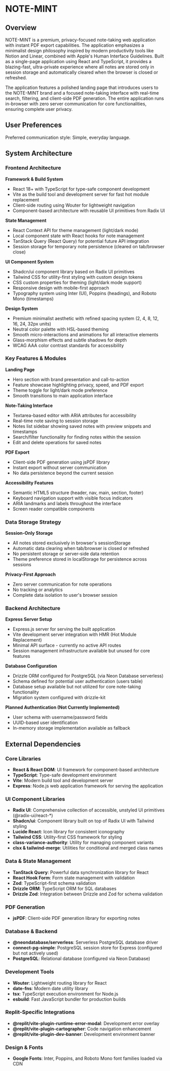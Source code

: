 # NOTE-MINT

## Overview

NOTE-MINT is a premium, privacy-focused note-taking web application with instant PDF export capabilities. The application emphasizes a minimalist design philosophy inspired by modern productivity tools like Notion and Linear, combined with Apple's Human Interface Guidelines. Built as a single-page application using React and TypeScript, it provides a blazing-fast, ultra-private experience where all notes are stored only in session storage and automatically cleared when the browser is closed or refreshed.

The application features a polished landing page that introduces users to the NOTE-MINT brand and a focused note-taking interface with real-time search, filtering, and client-side PDF generation. The entire application runs in-browser with zero server communication for core functionalities, ensuring complete user privacy.

## User Preferences

Preferred communication style: Simple, everyday language.

## System Architecture

### Frontend Architecture

**Framework & Build System**
- React 18+ with TypeScript for type-safe component development
- Vite as the build tool and development server for fast hot module replacement
- Client-side routing using Wouter for lightweight navigation
- Component-based architecture with reusable UI primitives from Radix UI

**State Management**
- React Context API for theme management (light/dark mode)
- Local component state with React hooks for note management
- TanStack Query (React Query) for potential future API integration
- Session storage for temporary note persistence (cleared on tab/browser close)

**UI Component System**
- Shadcn/ui component library based on Radix UI primitives
- Tailwind CSS for utility-first styling with custom design tokens
- CSS custom properties for theming (light/dark mode support)
- Responsive design with mobile-first approach
- Typography system using Inter (UI), Poppins (headings), and Roboto Mono (timestamps)

**Design System**
- Premium minimalist aesthetic with refined spacing system (2, 4, 8, 12, 16, 24, 32px units)
- Neutral color palette with HSL-based theming
- Smooth micro-interactions and animations for all interactive elements
- Glass-morphism effects and subtle shadows for depth
- WCAG AAA color contrast standards for accessibility

### Key Features & Modules

**Landing Page**
- Hero section with brand presentation and call-to-action
- Feature showcase highlighting privacy, speed, and PDF export
- Theme toggle for light/dark mode preference
- Smooth transitions to main application interface

**Note-Taking Interface**
- Textarea-based editor with ARIA attributes for accessibility
- Real-time note saving to session storage
- Notes list sidebar showing saved notes with preview snippets and timestamps
- Search/filter functionality for finding notes within the session
- Edit and delete operations for saved notes

**PDF Export**
- Client-side PDF generation using jsPDF library
- Instant export without server communication
- No data persistence beyond the current session

**Accessibility Features**
- Semantic HTML5 structure (header, nav, main, section, footer)
- Keyboard navigation support with visible focus indicators
- ARIA landmarks and labels throughout the interface
- Screen reader compatible components

### Data Storage Strategy

**Session-Only Storage**
- All notes stored exclusively in browser's sessionStorage
- Automatic data clearing when tab/browser is closed or refreshed
- No persistent storage or server-side data retention
- Theme preference stored in localStorage for persistence across sessions

**Privacy-First Approach**
- Zero server communication for note operations
- No tracking or analytics
- Complete data isolation to user's browser session

### Backend Architecture

**Express Server Setup**
- Express.js server for serving the built application
- Vite development server integration with HMR (Hot Module Replacement)
- Minimal API surface - currently no active API routes
- Session management infrastructure available but unused for core features

**Database Configuration**
- Drizzle ORM configured for PostgreSQL (via Neon Database serverless)
- Schema defined for potential user authentication (users table)
- Database setup available but not utilized for core note-taking functionality
- Migration system configured with drizzle-kit

**Planned Authentication (Not Currently Implemented)**
- User schema with username/password fields
- UUID-based user identification
- In-memory storage implementation available as fallback

## External Dependencies

### Core Libraries
- **React & React DOM**: UI framework for component-based architecture
- **TypeScript**: Type-safe development environment
- **Vite**: Modern build tool and development server
- **Express**: Node.js web application framework for serving the application

### UI Component Libraries
- **Radix UI**: Comprehensive collection of accessible, unstyled UI primitives (@radix-ui/react-*)
- **Shadcn/ui**: Component library built on top of Radix UI with Tailwind styling
- **Lucide React**: Icon library for consistent iconography
- **Tailwind CSS**: Utility-first CSS framework for styling
- **class-variance-authority**: Utility for managing component variants
- **clsx & tailwind-merge**: Utilities for conditional and merged class names

### Data & State Management
- **TanStack Query**: Powerful data synchronization library for React
- **React Hook Form**: Form state management with validation
- **Zod**: TypeScript-first schema validation
- **Drizzle ORM**: TypeScript ORM for SQL databases
- **Drizzle Zod**: Integration between Drizzle and Zod for schema validation

### PDF Generation
- **jsPDF**: Client-side PDF generation library for exporting notes

### Database & Backend
- **@neondatabase/serverless**: Serverless PostgreSQL database driver
- **connect-pg-simple**: PostgreSQL session store for Express (configured but not actively used)
- **PostgreSQL**: Relational database (configured via Neon Database)

### Development Tools
- **Wouter**: Lightweight routing library for React
- **date-fns**: Modern date utility library
- **tsx**: TypeScript execution environment for Node.js
- **esbuild**: Fast JavaScript bundler for production builds

### Replit-Specific Integrations
- **@replit/vite-plugin-runtime-error-modal**: Development error overlay
- **@replit/vite-plugin-cartographer**: Code navigation enhancement
- **@replit/vite-plugin-dev-banner**: Development environment banner

### Design & Fonts
- **Google Fonts**: Inter, Poppins, and Roboto Mono font families loaded via CDN